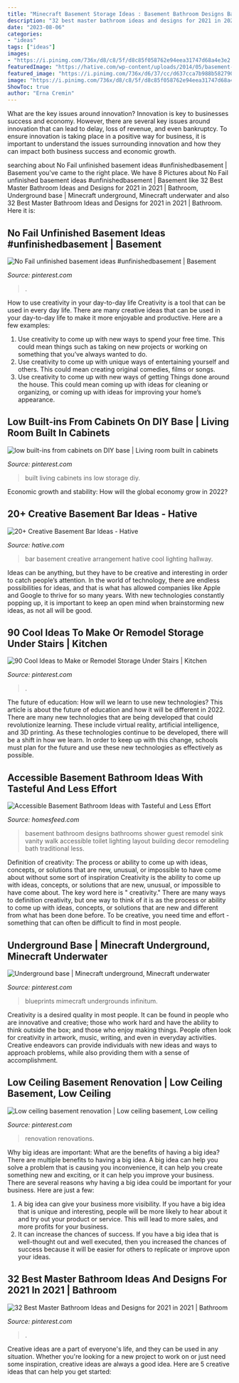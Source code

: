 ```yaml
---
title: "Minecraft Basement Storage Ideas : Basement Bathroom Designs Bathrooms Shower Guest Remodel Sink Vanity Walk Accessible Toilet Lighting Layout Building Decor Remodeling Bath Traditional Less"
description: "32 best master bathroom ideas and designs for 2021 in 2021"
date: "2023-08-06"
categories:
- "ideas"
tags: ["ideas"]
images:
- "https://i.pinimg.com/736x/d8/c8/5f/d8c85f058762e94eea31747d68a4e3e2.jpg"
featuredImage: "https://hative.com/wp-content/uploads/2014/05/basement-bar-ideas/13-wall-arrangement.jpg"
featured_image: "https://i.pinimg.com/736x/d6/37/cc/d637cca7b988b5827902ee0bc99ae63c.jpg"
image: "https://i.pinimg.com/736x/d8/c8/5f/d8c85f058762e94eea31747d68a4e3e2.jpg"
ShowToc: true
author: "Erna Cremin"
---
```



What are the key issues around innovation?
Innovation is key to businesses success and economy. However, there are several key issues around innovation that can lead to delay, loss of revenue, and even bankruptcy. To ensure innovation is taking place in a positive way for business, it is important to understand the issues surrounding innovation and how they can impact both business success and economic growth.

	

		
searching about No Fail unfinished basement ideas #unfinishedbasement | Basement you've came to the right place. We have 8 Pictures about No Fail unfinished basement ideas #unfinishedbasement | Basement like 32 Best Master Bathroom Ideas and Designs for 2021 in 2021 | Bathroom, Underground base | Minecraft underground, Minecraft underwater and also 32 Best Master Bathroom Ideas and Designs for 2021 in 2021 | Bathroom. Here it is:
		
    
## No Fail Unfinished Basement Ideas #unfinishedbasement | Basement

<img loading=lazy src="https://i.pinimg.com/736x/7a/d5/43/7ad54332ce0f73a99efefb50fed3fa00.jpg" onerror="this.onerror=null;this.src='https://tse2.mm.bing.net/th?id=OIP.bZg3SYE6XDvEtfmFxpoMXAHaFU&amp;pid=15.1';" alt="No Fail unfinished basement ideas #unfinishedbasement | Basement">

_Source: pinterest.com_

>. 

	

How to use creativity in your day-to-day life
Creativity is a tool that can be used in every day life. There are many creative ideas that can be used in your day-to-day life to make it more enjoyable and productive. Here are a few examples: 
1. Use creativity to come up with new ways to spend your free time. This could mean things such as taking on new projects or working on something that you’ve always wanted to do. 
2. Use creativity to come up with unique ways of entertaining yourself and others. This could mean creating original comedies, films or songs. 
3. Use creativity to come up with new ways of getting Things done around the house. This could mean coming up with ideas for cleaning or organizing, or coming up with ideas for improving your home’s appearance.

    
## Low Built-ins From Cabinets On DIY Base | Living Room Built In Cabinets

<img loading=lazy src="https://i.pinimg.com/736x/d8/c8/5f/d8c85f058762e94eea31747d68a4e3e2.jpg" onerror="this.onerror=null;this.src='https://tse4.mm.bing.net/th?id=OIP.NXrM07QuBWq1gLqdHeBw4gHaLH&amp;pid=15.1';" alt="low built-ins from cabinets on DIY base | Living room built in cabinets">

_Source: pinterest.com_

>built living cabinets ins low storage diy. 

	

Economic growth and stability: How will the global economy grow in 2022?
 

    
## 20+ Creative Basement Bar Ideas - Hative

<img loading=lazy src="https://hative.com/wp-content/uploads/2014/05/basement-bar-ideas/13-wall-arrangement.jpg" onerror="this.onerror=null;this.src='https://tse4.mm.bing.net/th?id=OIP.cFNCNa6iVc-TO7xSlDm1QQHaJ3&amp;pid=15.1';" alt="20+ Creative Basement Bar Ideas - Hative">

_Source: hative.com_

>bar basement creative arrangement hative cool lighting hallway. 

	

Ideas can be anything, but they have to be creative and interesting in order to catch people’s attention. In the world of technology, there are endless possibilities for ideas, and that is what has allowed companies like Apple and Google to thrive for so many years. With new technologies constantly popping up, it is important to keep an open mind when brainstorming new ideas, as not all will be good.

    
## 90 Cool Ideas To Make Or Remodel Storage Under Stairs | Kitchen

<img loading=lazy src="https://i.pinimg.com/736x/a2/d6/c0/a2d6c0790ce8875da2d9b7fa56a7421b.jpg" onerror="this.onerror=null;this.src='https://tse4.mm.bing.net/th?id=OIP.mn59SOJBBUsmvDW7WhvU2QHaJ3&amp;pid=15.1';" alt="90 Cool Ideas to Make or Remodel Storage Under Stairs | Kitchen">

_Source: pinterest.com_

>. 

	

The future of education: How will we learn to use new technologies?
This article is about the future of education and how it will be different in 2022. There are many new technologies that are being developed that could revolutionize learning. These include virtual reality, artificial intelligence, and 3D printing. As these technologies continue to be developed, there will be a shift in how we learn. In order to keep up with this change, schools must plan for the future and use these new technologies as effectively as possible.

    
## Accessible Basement Bathroom Ideas With Tasteful And Less Effort

<img loading=lazy src="https://homesfeed.com/wp-content/uploads/2015/06/tiny-basement-bathroom-ideas-with-walk-in-shower-and-toilet-plus-vanity-units-with-granite-countertop-and-sink-plus-mirror-and-wall-scones.jpg" onerror="this.onerror=null;this.src='https://tse1.mm.bing.net/th?id=OIP.cAYBi1T_WN9i1JHT-Hz_gAHaJ4&amp;pid=15.1';" alt="Accessible Basement Bathroom Ideas with Tasteful and Less Effort">

_Source: homesfeed.com_

>basement bathroom designs bathrooms shower guest remodel sink vanity walk accessible toilet lighting layout building decor remodeling bath traditional less. 

	

Definition of creativity: The process or ability to come up with ideas, concepts, or solutions that are new, unusual, or impossible to have come about without some sort of inspiration
Creativity is the ability to come up with ideas, concepts, or solutions that are new, unusual, or impossible to have come about. The key word here is " creativity." There are many ways to definition creativity, but one way to think of it is as the process or ability to come up with ideas, concepts, or solutions that are new and different from what has been done before. To be creative, you need time and effort - something that can often be difficult to find in most people.

    
## Underground Base | Minecraft Underground, Minecraft Underwater

<img loading=lazy src="https://i.pinimg.com/736x/85/df/93/85df939cf0c773f0bce9c5e19f2ab9fe.jpg" onerror="this.onerror=null;this.src='https://tse4.mm.bing.net/th?id=OIP.CQKx5xsb9HGNoW09fvvMBgHaEK&amp;pid=15.1';" alt="Underground base | Minecraft underground, Minecraft underwater">

_Source: pinterest.com_

>blueprints mimecraft undergrounds infinitum. 

	

Creativity is a desired quality in most people. It can be found in people who are innovative and creative; those who work hard and have the ability to think outside the box; and those who enjoy making things. People often look for creativity in artwork, music, writing, and even in everyday activities. Creative endeavors can provide individuals with new ideas and ways to approach problems, while also providing them with a sense of accomplishment.

    
## Low Ceiling Basement Renovation | Low Ceiling Basement, Low Ceiling

<img loading=lazy src="https://i.pinimg.com/736x/db/52/25/db52254cdab6093a6511b6e7b04b4964.jpg" onerror="this.onerror=null;this.src='https://tse2.mm.bing.net/th?id=OIP.OXbzQwnNyCwxnDwlechV0QHaHa&amp;pid=15.1';" alt="Low ceiling basement renovation | Low ceiling basement, Low ceiling">

_Source: pinterest.com_

>renovation renovations. 

	

Why big ideas are important: What are the benefits of having a big idea?
There are multiple benefits to having a big idea. A big idea can help you solve a problem that is causing you inconvenience, it can help you create something new and exciting, or it can help you improve your business. There are several reasons why having a big idea could be important for your business. Here are just a few: 
1) A big idea can give your business more visibility. If you have a big idea that is unique and interesting, people will be more likely to hear about it and try out your product or service. This will lead to more sales, and more profits for your business. 
2) It can increase the chances of success. If you have a big idea that is well-thought out and well executed, then you increased the chances of success because it will be easier for others to replicate or improve upon your ideas.

    
## 32 Best Master Bathroom Ideas And Designs For 2021 In 2021 | Bathroom

<img loading=lazy src="https://i.pinimg.com/736x/d6/37/cc/d637cca7b988b5827902ee0bc99ae63c.jpg" onerror="this.onerror=null;this.src='https://tse1.mm.bing.net/th?id=OIP.ueNbWoDz1ONaLmj-GFsPfwHaKs&amp;pid=15.1';" alt="32 Best Master Bathroom Ideas and Designs for 2021 in 2021 | Bathroom">

_Source: pinterest.com_

>. 

	

Creative ideas are a part of everyone's life, and they can be used in any situation. Whether you're looking for a new project to work on or just need some inspiration, creative ideas are always a good idea. Here are 5 creative ideas that can help you get started: 

